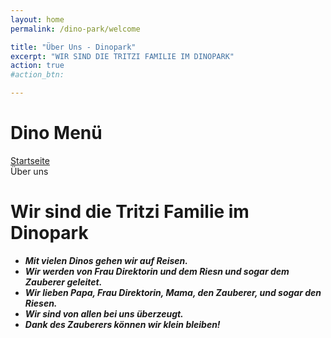 ```yaml
---
layout: home
permalink: /dino-park/welcome

title: "Über Uns - Dinopark"
excerpt: "WIR SIND DIE TRITZI FAMILIE IM DINOPARK"
action: true
#action_btn:

---
```


# Dino Menü
[Startseite](/dino-park)\
Über uns


# Wir sind die Tritzi Familie im Dinopark
- ***Mit vielen Dinos gehen wir auf Reisen.***
- ***Wir werden von Frau Direktorin und dem Riesn und sogar dem Zauberer geleitet.***
- ***Wir lieben Papa, Frau Direktorin, Mama, den Zauberer, und sogar den Riesen.***
- ***Wir sind von allen bei uns überzeugt.***
- ***Dank des Zauberers können wir klein bleiben!***
